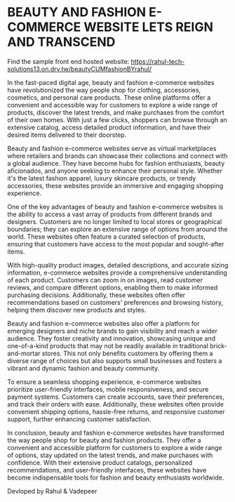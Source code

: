 # BEAUTY AND FASHION E-COMMERCE WEBSITE LETS REIGN AND TRANSCEND 

Find the sample front end hosted website: https://rahul-tech-solutions13.on.drv.tw/beautyCUMfashionBYrahul/

In the fast-paced digital age, beauty and fashion e-commerce websites have revolutionized the way people shop for clothing, accessories, cosmetics, and personal care products. These online platforms offer a convenient and accessible way for customers to explore a wide range of products, discover the latest trends, and make purchases from the comfort of their own homes. With just a few clicks, shoppers can browse through an extensive catalog, access detailed product information, and have their desired items delivered to their doorstep.

Beauty and fashion e-commerce websites serve as virtual marketplaces where retailers and brands can showcase their collections and connect with a global audience. They have become hubs for fashion enthusiasts, beauty aficionados, and anyone seeking to enhance their personal style. Whether it's the latest fashion apparel, luxury skincare products, or trendy accessories, these websites provide an immersive and engaging shopping experience.

One of the key advantages of beauty and fashion e-commerce websites is the ability to access a vast array of products from different brands and designers. Customers are no longer limited to local stores or geographical boundaries; they can explore an extensive range of options from around the world. These websites often feature a curated selection of products, ensuring that customers have access to the most popular and sought-after items.

With high-quality product images, detailed descriptions, and accurate sizing information, e-commerce websites provide a comprehensive understanding of each product. Customers can zoom in on images, read customer reviews, and compare different options, enabling them to make informed purchasing decisions. Additionally, these websites often offer recommendations based on customers' preferences and browsing history, helping them discover new products and styles.

Beauty and fashion e-commerce websites also offer a platform for emerging designers and niche brands to gain visibility and reach a wider audience. They foster creativity and innovation, showcasing unique and one-of-a-kind products that may not be readily available in traditional brick-and-mortar stores. This not only benefits customers by offering them a diverse range of choices but also supports small businesses and fosters a vibrant and dynamic fashion and beauty community.

To ensure a seamless shopping experience, e-commerce websites prioritize user-friendly interfaces, mobile responsiveness, and secure payment systems. Customers can create accounts, save their preferences, and track their orders with ease. Additionally, these websites often provide convenient shipping options, hassle-free returns, and responsive customer support, further enhancing customer satisfaction.

In conclusion, beauty and fashion e-commerce websites have transformed the way people shop for beauty and fashion products. They offer a convenient and accessible platform for customers to explore a wide range of options, stay updated on the latest trends, and make purchases with confidence. With their extensive product catalogs, personalized recommendations, and user-friendly interfaces, these websites have become indispensable tools for fashion and beauty enthusiasts worldwide.


Devloped by Rahul & Vadepeer

